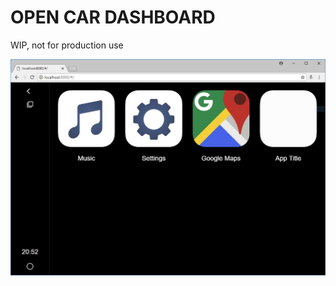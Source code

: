 # OPEN CAR DASHBOARD

WIP, not for production use

![Screenshot of dashboard](https://github.com/domis4/open-car-dashboard/blob/master/screenshot.JPG)

